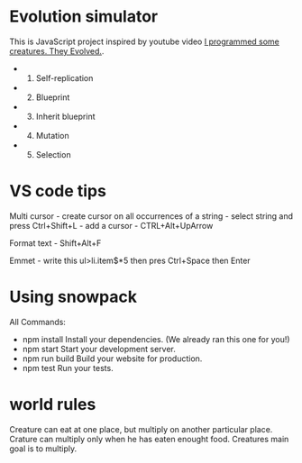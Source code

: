 # Evolution simulator

This is JavaScript project inspired by youtube video [I programmed some creatures. They Evolved.](https://www.youtube.com/watch?v=N3tRFayqVtk&list=WL&index=2).

 * 1. Self-replication
 * 2. Blueprint
 * 3. Inherit blueprint
 * 4. Mutation
 * 5. Selection



# VS code tips
  
Multi cursor
	- create cursor on all occurrences of a string - select string and press Ctrl+Shift+L
	- add a cursor - CTRL+Alt+UpArrow
  
Format text
	- Shift+Alt+F
  
Emmet
	- write this ul>li.item$*5 then pres Ctrl+Space then Enter

# Using snowpack

All Commands:
  
  - npm install      Install your dependencies. (We already ran this one for you!)
  - npm start        Start your development server.
  - npm run build    Build your website for production.
  - npm test         Run your tests.


# world rules
Creature can eat at one place, but multiply on another particular place.
Crature can multiply only when he has eaten enought food.
Creatures main goal is to multiply.